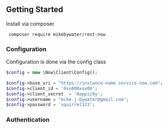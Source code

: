 ## Getting Started

Install via composer

```  composer require mikebywater/rest-now ```

### Configuration

Configuration is done via the config class

``` php
$config = new \Now\Client\Config();

$config->base_uri = "https://instance-name.service-now.com";
$config->client_id = '0xx000xxx00';
$config->client_secret  = 'Happiz9y';
$config->username = "mike.j.bywater@gmail.com";
$config->password = 'squirrel123';

```

### Authentication


